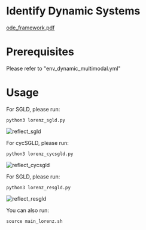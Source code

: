 # Identify Dynamic Systems

[ode_framework.pdf](https://github.com/haoyangzheng1996/r2SGLD/files/15287094/ode_framework.pdf)

# Prerequisites
Please refer to "env_dynamic_multimodal.yml" 

# Usage
For SGLD, please run:
```
python3 lorenz_sgld.py
```
![reflect_sgld](https://github.com/haoyangzheng1996/r2SGLD/assets/38525155/22085320-2287-4763-8fd5-1f8d1349d5d0)


For cycSGLD, please run:
```
python3 lorenz_cycsgld.py
```
![reflect_cycsgld](https://github.com/haoyangzheng1996/r2SGLD/assets/38525155/728340a3-d130-4184-9639-5e9ac6880f0f)


For SGLD, please run:
```
python3 lorenz_resgld.py
```
![reflect_resgld](https://github.com/haoyangzheng1996/r2SGLD/assets/38525155/b97d315b-5f6a-40d2-aa06-76f95be41767)


You can also run:
```
source main_lorenz.sh
```
